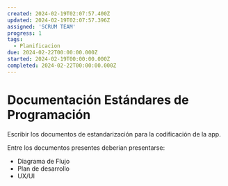 ```yaml
---
created: 2024-02-19T02:07:57.400Z
updated: 2024-02-19T02:07:57.396Z
assigned: 'SCRUM TEAM'
progress: 1
tags:
  - Planificacion
due: 2024-02-22T00:00:00.000Z
started: 2024-02-19T00:00:00.000Z
completed: 2024-02-22T00:00:00.000Z
---
```


# Documentación Estándares de Programación

Escribir los documentos de estandarización para la codificación de la app.

Entre los documentos presentes deberian presentarse:

- Diagrama de Flujo
- Plan de desarrollo
- UX/UI

